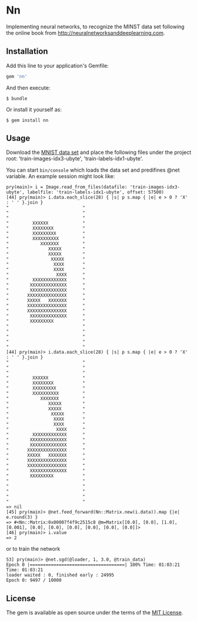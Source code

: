 # Nn

Implementing neural networks, to recognize the MINST data set following the online book from http://neuralnetworksanddeeplearning.com.

## Installation

Add this line to your application's Gemfile:

```ruby
gem 'nn'
```

And then execute:

    $ bundle

Or install it yourself as:

    $ gem install nn

## Usage

Download the [MNIST data set](http://yann.lecun.com/exdb/mnist/) and place the following files under the project root: 'train-images-idx3-ubyte', 'train-labels-idx1-ubyte'.

You can start `bin/console` which loads the data set and predifines @net variable. An example session might look like:

```
pry(main)> i = Image.read_from_files(datafile: 'train-images-idx3-ubyte', labelfile: 'train-labels-idx1-ubyte', offset: 57500)
[44] pry(main)> i.data.each_slice(28) { |s| p s.map { |e| e > 0 ? 'X' : ' ' }.join }
"                            "
"                            "
"                            "
"         XXXXXX             "
"         XXXXXXXX           "
"         XXXXXXXXX          "
"         XXXXXXXXXX         "
"            XXXXXXX         "
"               XXXXX        "
"               XXXXX        "
"                XXXXX       "
"                 XXXX       "
"                 XXXX       "
"                  XXXX      "
"         XXXXXXXXXXXXX      "
"        XXXXXXXXXXXXXX      "
"        XXXXXXXXXXXXXX      "
"       XXXXXXXXXXXXXXX      "
"       XXXXX   XXXXXXX      "
"       XXXXXXXXXXXXXXX      "
"       XXXXXXXXXXXXXXX      "
"        XXXXXXXXXXXXXX      "
"        XXXXXXXXX           "
"                            "
"                            "
"                            "
"                            "
"                            "
[44] pry(main)> i.data.each_slice(28) { |s| p s.map { |e| e > 0 ? 'X' : ' ' }.join }
"                            "
"                            "
"                            "
"         XXXXXX             "
"         XXXXXXXX           "
"         XXXXXXXXX          "
"         XXXXXXXXXX         "
"            XXXXXXX         "
"               XXXXX        "
"               XXXXX        "
"                XXXXX       "
"                 XXXX       "
"                 XXXX       "
"                  XXXX      "
"         XXXXXXXXXXXXX      "
"        XXXXXXXXXXXXXX      "
"        XXXXXXXXXXXXXX      "
"       XXXXXXXXXXXXXXX      "
"       XXXXX   XXXXXXX      "
"       XXXXXXXXXXXXXXX      "
"       XXXXXXXXXXXXXXX      "
"        XXXXXXXXXXXXXX      "
"        XXXXXXXXX           "
"                            "
"                            "
"                            "
"                            "
"                            "
=> nil
[45] pry(main)> @net.feed_forward(Nn::Matrix.new(i.data)).map {|e| e.round(3) }
=> #<Nn::Matrix:0x00007f4f9c2515c8 @m=Matrix[[0.0], [0.0], [1.0], [0.001], [0.0], [0.0], [0.0], [0.0], [0.0], [0.0]]>
[46] pry(main)> i.value
=> 2
```

or to train the network

```
53] pry(main)> @net.sgd(@loader, 1, 3.0, @train_data)
Epoch 0 |====================================| 100% Time: 01:03:21 Time: 01:03:21
loader waited : 0, finished early : 24995
Epoch 0: 9497 / 10000
```

## License

The gem is available as open source under the terms of the [MIT License](https://opensource.org/licenses/MIT).
